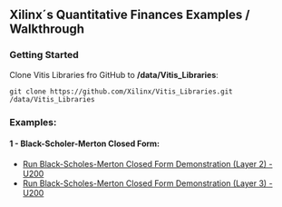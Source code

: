 ## Xilinx´s Quantitative Finances Examples / Walkthrough


### Getting Started
Clone Vitis Libraries fro GitHub to **/data/Vitis_Libraries**:

```
git clone https://github.com/Xilinx/Vitis_Libraries.git /data/Vitis_Libraries
```

### Examples:
#### 1 - Black-Scholer-Merton Closed Form:

- [Run Black-Scholes-Merton Closed Form Demonstration (Layer 2) - U200](CFBlackScholesMerton_L2_u200.md)
- [Run Black-Scholes-Merton Closed Form Demonstration (Layer 3) - U200](CFBlackScholesMerton_L3_u200.md)
